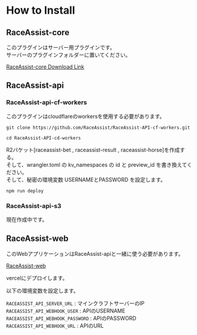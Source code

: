# How to Install 

## RaceAssist-core

このプラグインはサーバー用プラグインです。<br>
サーバーのプラグインフォルダーに置いてください。 <br>

[RaceAssist-core Download Link](https://github.com/RaceAssist/RaceAssist-core/releases)

## RaceAssist-api

### RaceAssist-api-cf-workers

このプラグインはcloudflareのworkersを使用する必要があります。


```
git clone https://github.com/RaceAssist/RaceAssist-API-cf-workers.git
```
```
cd RaceAssist-API-cd-workers
```

R2バケット[raceassist-bet , raceassist-result , raceassist-horse]を作成する。<br>
そして、wrangler.toml の kv_namespaces の id と preview_id を書き換えてください。<br>
そして、秘密の環境変数 USERNAMEとPASSWORD を設定します。<br>

```
npm run deploy
```
### RaceAssist-api-s3

現在作成中です。

## RaceAssist-web

このWebアプリケーションはRaceAssist-apiと一緒に使う必要があります。<br>

[RaceAssist-web](https://github.com/RaceAssist/RaceAssist-web)

vercelにデプロイします。

以下の環境変数を設定します。

`RACEASSIST_API_SERVER_URL` : マインクラフトサーバーのIP<br>
`RACEASSIST_API_WEBHOOK_USER` : APIのUSERNAME<br>
`RACEASSIST_API_WEBHOOK_PASSWORD` : APIのPASSWORD<br>
`RACEASSIST_API_WEBHOOK_URL` : APIのURL<br>



